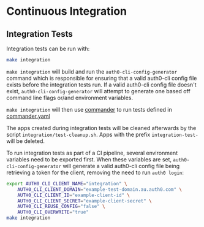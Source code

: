 # Continuous Integration

## Integration Tests

Integration tests can be run with:
```bash
make integration
```

`make integration` will build and run the `auth0-cli-config-generator` command which is responsible for ensuring that a valid auth0-cli config file exists before the integration tests run. If a valid auth0-cli config file doesn't exist, `auth0-cli-config-generator` will attempt to generate one based off command line flags or/and environment variables.

`make integration` will then use [commander](https://github.com/commander-cli/commander) to run tests defined in [commander.yaml](./commander.yaml)

The apps created during integration tests will be cleaned afterwards by the script `integration/test-cleanup.sh`. Apps with the prefix `integration-test-` will be deleted.

To run integration tests as part of a CI pipeline, several environment variables need to be exported first. When these variables are set, `auth0-cli-config-generator` will generate a valid auth0-cli config file being retrieving a token for the client, removing the need to run `auth0 login`:
```bash
export AUTH0_CLI_CLIENT_NAME="integration" \
    AUTH0_CLI_CLIENT_DOMAIN="example-test-domain.au.auth0.com" \
    AUTH0_CLI_CLIENT_ID="example-client-id" \
    AUTH0_CLI_CLIENT_SECRET="example-client-secret" \
    AUTH0_CLI_REUSE_CONFIG="false" \
    AUTH0_CLI_OVERWRITE="true"
make integration
```
